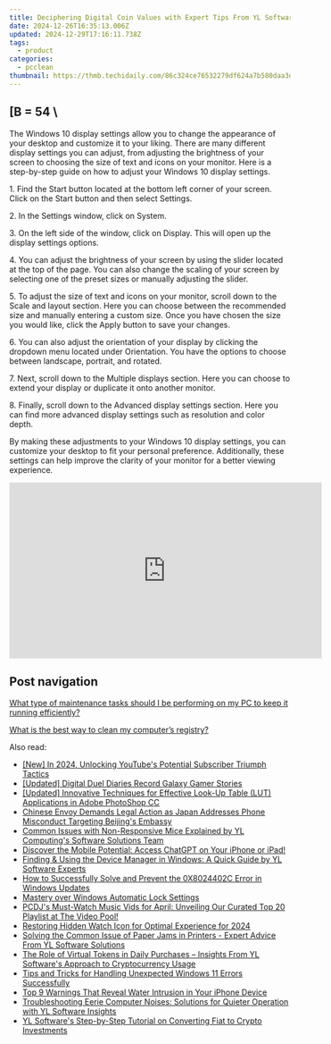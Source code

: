 ```yaml
---
title: Deciphering Digital Coin Values with Expert Tips From YL Software
date: 2024-12-26T16:35:13.006Z
updated: 2024-12-29T17:16:11.738Z
tags:
  - product
categories:
  - pcclean
thumbnail: https://thmb.techidaily.com/86c324ce76532279df624a7b580daa3d859103088f02a9b5a61fe37bc90c745a.png
---
```


## \[B = 54 \

The Windows 10 display settings allow you to change the appearance of your desktop and customize it to your liking. There are many different display settings you can adjust, from adjusting the brightness of your screen to choosing the size of text and icons on your monitor. Here is a step-by-step guide on how to adjust your Windows 10 display settings. 

1\. Find the Start button located at the bottom left corner of your screen. Click on the Start button and then select Settings.

2\. In the Settings window, click on System.

3\. On the left side of the window, click on Display. This will open up the display settings options. 

4\. You can adjust the brightness of your screen by using the slider located at the top of the page. You can also change the scaling of your screen by selecting one of the preset sizes or manually adjusting the slider.

5\. To adjust the size of text and icons on your monitor, scroll down to the Scale and layout section. Here you can choose between the recommended size and manually entering a custom size. Once you have chosen the size you would like, click the Apply button to save your changes.

6\. You can also adjust the orientation of your display by clicking the dropdown menu located under Orientation. You have the options to choose between landscape, portrait, and rotated.

7\. Next, scroll down to the Multiple displays section. Here you can choose to extend your display or duplicate it onto another monitor.

8\. Finally, scroll down to the Advanced display settings section. Here you can find more advanced display settings such as resolution and color depth. 

By making these adjustments to your Windows 10 display settings, you can customize your desktop to fit your personal preference. Additionally, these settings can help improve the clarity of your monitor for a better viewing experience.

<!-- affiliate ads begin -->
<iframe width="560" height="315" src="https://www.youtube.com/embed/YfEPmG_O6F8?si=93ZTVtH_zjFRz5eh" title="YouTube video player" frameborder="0" allow="accelerometer; autoplay; clipboard-write; encrypted-media; gyroscope; picture-in-picture; web-share" referrerpolicy="strict-origin-when-cross-origin" allowfullscreen></iframe>
<!-- affiliate ads end -->

## Post navigation

[What type of maintenance tasks should I be performing on my PC to keep it running efficiently?](https://tools.techidaily.com/pcclean/products/)

[What is the best way to clean my computer’s registry?](https://tools.techidaily.com/pcclean/products/)

<ins class="adsbygoogle"
     style="display:block"
     data-ad-format="autorelaxed"
     data-ad-client="ca-pub-7571918770474297"
     data-ad-slot="1223367746"></ins>

<ins class="adsbygoogle"
     style="display:block"
     data-ad-client="ca-pub-7571918770474297"
     data-ad-slot="8358498916"
     data-ad-format="auto"
     data-full-width-responsive="true"></ins>

<span class="atpl-alsoreadstyle">Also read:</span>
<div><ul>
<li><a href="https://youtube-lab.techidaily.com/n-2024-unlocking-youtubes-potential-subscriber-triumph-tactics/"><u>[New] In 2024, Unlocking YouTube's Potential Subscriber Triumph Tactics</u></a></li>
<li><a href="https://remote-screen-capture.techidaily.com/updated-digital-duel-diaries-record-galaxy-gamer-stories/"><u>[Updated] Digital Duel Diaries Record Galaxy Gamer Stories</u></a></li>
<li><a href="https://some-knowledge.techidaily.com/updated-innovative-techniques-for-effective-look-up-table-lut-applications-in-adobe-photoshop-cc/"><u>[Updated] Innovative Techniques for Effective Look-Up Table (LUT) Applications in Adobe PhotoShop CC</u></a></li>
<li><a href="https://win-cloud.techidaily.com/chinese-envoy-demands-legal-action-as-japan-addresses-phone-misconduct-targeting-beijings-embassy/"><u>Chinese Envoy Demands Legal Action as Japan Addresses Phone Misconduct Targeting Beijing's Embassy</u></a></li>
<li><a href="https://win-cloud.techidaily.com/common-issues-with-non-responsive-mice-explained-by-yl-computings-software-solutions-team/"><u>Common Issues with Non-Responsive Mice Explained by YL Computing's Software Solutions Team</u></a></li>
<li><a href="https://tech-hub.techidaily.com/discover-the-mobile-potential-access-chatgpt-on-your-iphone-or-ipad/"><u>Discover the Mobile Potential: Access ChatGPT on Your iPhone or iPad!</u></a></li>
<li><a href="https://win-cloud.techidaily.com/finding-and-using-the-device-manager-in-windows-a-quick-guide-by-yl-software-experts/"><u>Finding & Using the Device Manager in Windows: A Quick Guide by YL Software Experts</u></a></li>
<li><a href="https://win-howtos.techidaily.com/how-to-successfully-solve-and-prevent-the-0x8024402c-error-in-windows-updates/"><u>How to Successfully Solve and Prevent the 0X8024402C Error in Windows Updates</u></a></li>
<li><a href="https://win11-tips.techidaily.com/mastery-over-windows-automatic-lock-settings/"><u>Mastery over Windows Automatic Lock Settings</u></a></li>
<li><a href="https://win-cloud.techidaily.com/pcdjs-must-watch-music-vids-for-april-unveiling-our-curated-top-20-playlist-at-the-video-pool/"><u>PCDJ's Must-Watch Music Vids for April: Unveiling Our Curated Top 20 Playlist at The Video Pool!</u></a></li>
<li><a href="https://facebook-clips.techidaily.com/restoring-hidden-watch-icon-for-optimal-experience-for-2024/"><u>Restoring Hidden Watch Icon for Optimal Experience for 2024</u></a></li>
<li><a href="https://win-cloud.techidaily.com/solving-the-common-issue-of-paper-jams-in-printers-expert-advice-from-yl-software-solutions/"><u>Solving the Common Issue of Paper Jams in Printers - Expert Advice From YL Software Solutions</u></a></li>
<li><a href="https://win-cloud.techidaily.com/the-role-of-virtual-tokens-in-daily-purchases-insights-from-yl-softwares-approach-to-cryptocurrency-usage/"><u>The Role of Virtual Tokens in Daily Purchases – Insights From YL Software's Approach to Cryptocurrency Usage</u></a></li>
<li><a href="https://win-forum.techidaily.com/tips-and-tricks-for-handling-unexpected-windows-11-errors-successfully/"><u>Tips and Tricks for Handling Unexpected Windows 11 Errors Successfully</u></a></li>
<li><a href="https://fox-that.techidaily.com/top-9-warnings-that-reveal-water-intrusion-in-your-iphone-device/"><u>Top 9 Warnings That Reveal Water Intrusion in Your iPhone Device</u></a></li>
<li><a href="https://win-cloud.techidaily.com/troubleshooting-eerie-computer-noises-solutions-for-quieter-operation-with-yl-software-insights/"><u>Troubleshooting Eerie Computer Noises: Solutions for Quieter Operation with YL Software Insights</u></a></li>
<li><a href="https://win-cloud.techidaily.com/yl-softwares-step-by-step-tutorial-on-converting-fiat-to-crypto-investments/"><u>YL Software's Step-by-Step Tutorial on Converting Fiat to Crypto Investments</u></a></li>
</ul></div>

